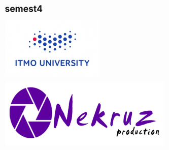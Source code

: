 # semest4
![Image alt](https://github.com/nekruz03/semest4/blob/main/0.jpeg)

<img align="right" width="600" height="200" src="https://github.com/nekruz03/semest4/blob/main/NK%20Logo.jpg">


